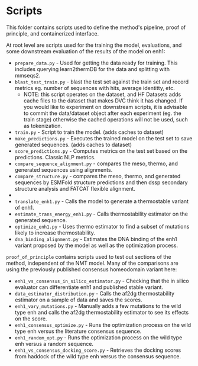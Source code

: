 # Scripts

This folder contains scripts used to define the method's pipeline, proof of principle, and containerized interface.

At root level are scripts used for the training the model, evaluations, and some downstream evaluation of the results of the model on enh1:

- `prepare_data.py` - Used for getting the data ready for training. This includes querying learn2thermDB for the data and splitting with mmseqs2.
- `blast_test_train.py` - blast the test set against the train set and record metrics eg. number of sequences with hits, average identitty, etc.
  - NOTE: this script operates on the dataset, and HF Datasets adds cache files to the dataset that makes DVC think it has changed. If you would like to experiment on downstream scripts, it is advisable to commit the data/dataset object after each experiment (eg. the train stage) otherwise the cached operations will not be used, such as tokenization.
- `train.py` - Script to train the model. (adds caches to dataset)
- `make_predictions.py` - Executes the trained model on the test set to save generated sequences. (adds caches to dataset)
- `score_predictions.py` - Computes metrics on the test set based on the predictions. Classic NLP metrics.
- `compare_sequence_alignment.py` - compares the meso, thermo, and generated sequences using alignments.
- `compare_structure.py` - compares the meso, thermo, and generated sequences by ESMFold structure predictions and then dssp secondary structure analysis and FATCAT flexible alignment.
- 
- `translate_enh1.py` - Calls the model to generate a thermostable variant of enh1.
- `estimate_trans_energy_enh1.py` - Calls thermostability estimator on the generated sequence.
- `optimize_enh1.py` - Uses thermo estimator to find a subset of mutations likely to increase thermostability.
- `dna_binding_alignment.py` - Estimates the DNA binding of the enh1 variant proposed by the model as well as the optimization process.

`proof_of_principle` contains scripts used to test out sections of the method, independent of the NMT model. Many of the comparisons are using the previously published consensus homeodomain variant here:

- `enh1_vs_consensus_in_silico_estimator.py` - Checking that the in silico evaluator can differentiate enh1 and published stable variant.
- `data_estimator_distribution.py` - Calls the af2dg thermostability estimator on a sample of data and saves the scores.
- `enh1_vary_mutations.py` - Manually adds a few mutations to the wild type enh and calls the af2dg thermostability estimator to see its effects on the score.
- `enh1_consensus_optimize.py` - Runs the optimization process on the wild type enh versus the literature consensus sequence.
- `enh1_random_opt.py` - Runs the optimization process on the wild type enh versus a random sequence.
- `enh1_vs_consensus_docking_score.py` - Retrieves the docking scores from haddock of the wild type enh versus the consensus sequence.
